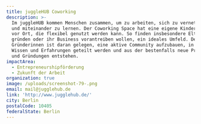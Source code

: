 ```yaml
---
title: juggleHUB Coworking
description: >-
  Im juggleHUB kommen Menschen zusammen, um zu arbeiten, sich zu vernetzen, von-
  und miteinander zu lernen. Der Coworking Space hat eine eigene Kinderbetreuung
  vor Ort, die flexibel genutzt werden kann. So finden insbesondere Eltern, die
  gründen oder ihr Business vorantreiben wollen, ein ideales Umfeld. Den
  Gründerinnen ist daran gelegen, eine aktive Community aufzubauen, in der
  Wissen und Erfahrungen geteilt werden und aus der bestenfalls neue Projekte
  und Gründungen entstehen.
impactArea:
  - Entrepreneurshipförderung
  - Zukunft der Arbeit
organization: true
image: /uploads/screenshot-79-.png
email: mail@jugglehub.de
link: 'http://www.jugglehub.de/'
city: Berlin
postalCode: 10405
federalState: Berlin
---
```


